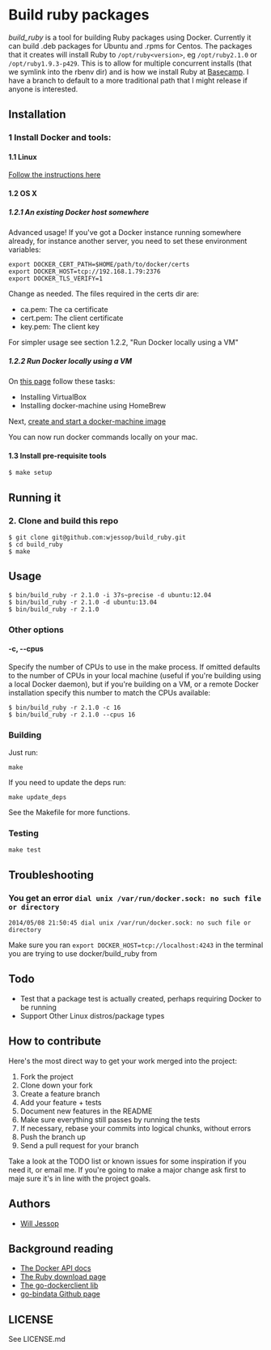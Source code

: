 # Build ruby packages

*build_ruby* is a tool for building Ruby packages using Docker. Currently it can build .deb packages for Ubuntu and .rpms for Centos. The packages that it creates will install Ruby to ````/opt/ruby<version>````, eg ````/opt/ruby2.1.0```` or ````/opt/ruby1.9.3-p429````. This is to allow for multiple concurrent installs (that we symlink into the rbenv dir) and is how we install Ruby at [Basecamp](https://basecamp.com/). I have a branch to default to a more traditional path that I might release if anyone is interested.

## Installation

### 1 Install Docker and tools:

#### 1.1 Linux

[Follow the instructions here](http://docs.docker.io/installation/)

#### 1.2 OS X

##### 1.2.1 An existing Docker host somewhere

Advanced usage! If you've got a Docker instance running somewhere already, for instance another server, you need to set these environment variables:

    export DOCKER_CERT_PATH=$HOME/path/to/docker/certs
    export DOCKER_HOST=tcp://192.168.1.79:2376
    export DOCKER_TLS_VERIFY=1

Change as needed. The files required in the certs dir are:

* ca.pem: The ca certificate
* cert.pem: The client certificate
* key.pem: The client key

For simpler usage see section 1.2.2, "Run Docker locally using a VM"

##### 1.2.2 Run Docker locally using a VM

On [this page](http://docs.docker.io/installation/mac/) follow these tasks:

 * Installing VirtualBox
 * Installing docker-machine using HomeBrew

Next, [create and start a docker-machine image](https://docs.docker.com/machine/get-started/)

You can now run docker commands locally on your mac.

#### 1.3 Install pre-requisite tools

    $ make setup

## Running it

### 2. Clone and build this repo

    $ git clone git@github.com:wjessop/build_ruby.git
    $ cd build_ruby
    $ make

## Usage

    $ bin/build_ruby -r 2.1.0 -i 37s~precise -d ubuntu:12.04
    $ bin/build_ruby -r 2.1.0 -d ubuntu:13.04
    $ bin/build_ruby -r 2.1.0

### Other options

#### -c, --cpus

Specify the number of CPUs to use in the make process. If omitted defaults to the number of CPUs in your local machine (useful if you're building using a local Docker daemon), but if you're building on a VM, or a remote Docker installation specify this number to match the CPUs available:

    $ bin/build_ruby -r 2.1.0 -c 16
    $ bin/build_ruby -r 2.1.0 --cpus 16

### Building

Just run:

    make

If you need to update the deps run:

    make update_deps

See the Makefile for more functions.

### Testing

    make test

## Troubleshooting

### You get an error ````dial unix /var/run/docker.sock: no such file or directory````

    2014/05/08 21:50:45 dial unix /var/run/docker.sock: no such file or directory

Make sure you ran ````export DOCKER_HOST=tcp://localhost:4243```` in the terminal you are trying to use docker/build_ruby from

## Todo

* Test that a package test is actually created, perhaps requiring Docker to be running
* Support Other Linux distros/package types

## How to contribute

Here's the most direct way to get your work merged into the project:

1. Fork the project
2. Clone down your fork
3. Create a feature branch
4. Add your feature + tests
5. Document new features in the README
6. Make sure everything still passes by running the tests
7. If necessary, rebase your commits into logical chunks, without errors
8. Push the branch up
9. Send a pull request for your branch

Take a look at the TODO list or known issues for some inspiration if you need it, or email me. If you're going to make a major change ask first to maje sure it's in line with the project goals.

## Authors

* [Will Jessop](mailto:will@willj.net)

## Background reading

* [The Docker API docs](http://docs.docker.io/reference/api/docker_remote_api_v1.10/)
* [The Ruby download page](http://docs.docker.io/reference/api/docker_remote_api_v1.10/)
* [The go-dockerclient lib](https://github.com/fsouza/go-dockerclient)
* [go-bindata Github page](github.com/jteeuwen/go-bindata)

## LICENSE

See LICENSE.md
